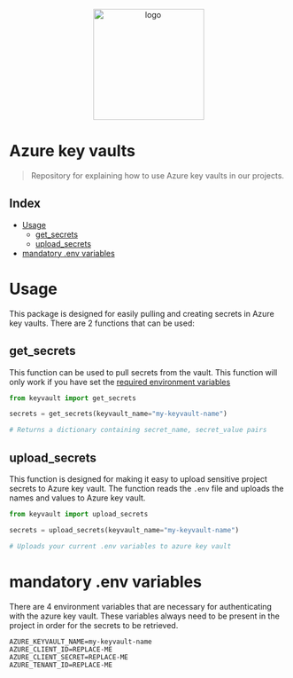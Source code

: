 <p align="center"><img alt="logo" src="https://www.zypp.io/static/assets/img/logos/Main logo - White/Zypp - White - JPG.jpg" width="200"></p>

Azure key vaults
===
> Repository for explaining how to use Azure key vaults in our projects.


## Index
- [Usage](#usage)
    - [get_secrets](#get_secrets)
    - [upload_secrets](#upload_secrets)
- [mandatory .env variables](#mandatory-env-variables)

# Usage
This package is designed for easily pulling and creating secrets in Azure key vaults. There are 2 
functions that can be used:

## get_secrets
This function can be used to pull secrets from the vault. This function will only work if you have
set the [required environment variables](#mandatory-env-variables)

```python
from keyvault import get_secrets

secrets = get_secrets(keyvault_name="my-keyvault-name")

# Returns a dictionary containing secret_name, secret_value pairs
```
     
## upload_secrets
This function is designed for making it easy to upload sensitive project secrets to Azure key vault.
The function reads the `.env` file and uploads the names and values to Azure key vault.

```python
from keyvault import upload_secrets

secrets = upload_secrets(keyvault_name="my-keyvault-name")

# Uploads your current .env variables to azure key vault
```

# mandatory .env variables
There are 4 environment variables that are necessary for authenticating with the azure key vault.
These variables always need to be present in the project in order for the secrets to be retrieved.

```.env
AZURE_KEYVAULT_NAME=my-keyvault-name
AZURE_CLIENT_ID=REPLACE-ME
AZURE_CLIENT_SECRET=REPLACE-ME
AZURE_TENANT_ID=REPLACE-ME
```